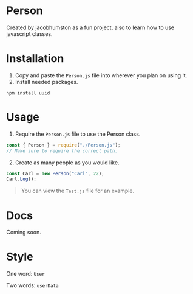 # Person

Created by jacobhumston as a fun project, also to learn how to use javascript classes.

# Installation

1. Copy and paste the `Person.js` file into wherever you plan on using it.
2. Install needed packages.

```
npm install uuid
```

# Usage

1. Require the `Person.js` file to use the Person class.

```javascript
const { Person } = require("./Person.js");
// Make sure to require the correct path.
```

2. Create as many people as you would like.

```javascript
const Carl = new Person("Carl", 22);
Carl.Log();
```

> You can view the `Test.js` file for an example.

# Docs

Coming soon.

# Style

One word: `User`

Two words: `userData`
